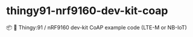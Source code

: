 # thingy91-nrf9160-dev-kit-coap
:package: :satellite: Thingy:91 / nRF9160 dev-kit CoAP example code (LTE-M or NB-IoT)
